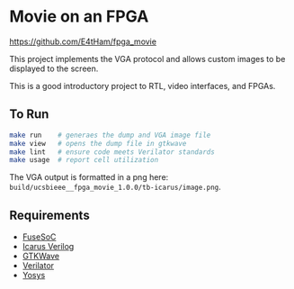 
# Movie on an FPGA

<https://github.com/E4tHam/fpga_movie>

This project implements the VGA protocol and allows custom images to be displayed to the screen.

This is a good introductory project to RTL, video interfaces, and FPGAs.

## To Run

```bash
make run    # generaes the dump and VGA image file
make view   # opens the dump file in gtkwave
make lint   # ensure code meets Verilator standards
make usage  # report cell utilization
```

The VGA output is formatted in a png here: `build/ucsbieee__fpga_movie_1.0.0/tb-icarus/image.png`.

## Requirements

* [FuseSoC](https://fusesoc.readthedocs.io/)
* [Icarus Verilog](http://iverilog.icarus.com/)
* [GTKWave](http://gtkwave.sourceforge.net/)
* [Verilator](https://www.veripool.org/verilator/)
* [Yosys](https://yosyshq.net/yosys/)
